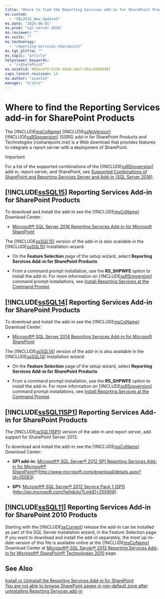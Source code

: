 ```yaml
---
title: "Where to find the Reporting Services add-in for SharePoint Products | Microsoft Docs"
ms.custom: 
  - "SQL2016_New_Updated"
ms.date: "2016-06-01"
ms.prod: "sql-server-2016"
ms.reviewer: ""
ms.suite: ""
ms.technology: 
  - "reporting-services-sharepoint"
ms.tgt_pltfrm: ""
ms.topic: "article"
helpviewer_keywords: 
  - "rsSharePoint"
ms.assetid: 069ac476-6336-44a9-a0e7-db1c4888948f
caps.latest.revision: 14
ms.author: "asaxton"
manager: "erikre"
---
```

# Where to find the Reporting Services add-in for SharePoint Products
  The [!INCLUDE[msCoName](../../../a9notintoc/includes/msconame-md.md)] [!INCLUDE[ssNoVersion](../../../a9notintoc/includes/ssnoversion-md.md)] [!INCLUDE[ssRSnoversion](../../../a9notintoc/includes/ssrsnoversion-md.md)] (SSRS) add-in for SharePoint Products and Technologies (rssharepoint.msi) is a Web download that provides features to integrate a report server with a deployment of SharePoint.  
  
> [!IMPORTANT]  
>  For a list of the supported combinations of the [!INCLUDE[ssRSnoversion](../../../a9notintoc/includes/ssrsnoversion-md.md)] add-in, report server, and SharePoint, see [Supported Combinations of SharePoint and Reporting Services Server and Add-in &#40;SQL Server 2016&#41;](../../../reporting-services/install/windows/dc6a3372-db26-43f0-b7aa-f725acc635c2.md).  
  
##  <a name="bkmk_sql16"></a> [!INCLUDE[ssSQL15](../../../a9notintoc/includes/sssql15-md.md)] Reporting Services Add-in for SharePoint Products  
 To download and install the add-in see the [!INCLUDE[msCoName](../../../a9notintoc/includes/msconame-md.md)] Download Center:  
  
-   [Microsoft® SQL Server 2016 Reporting Services Add-in for Microsoft SharePoint](https://www.microsoft.com/download/details.aspx?id=52682)  
  
 The [!INCLUDE[ssSQL15](../../../a9notintoc/includes/sssql15-md.md)] version of the add-in is also available in the [!INCLUDE[ssSQL15](../../../a9notintoc/includes/sssql15-md.md)] Installation wizard:  
  
-   On the **Feature Selection** page of the setup wizard, select **Reporting Services Add-in for SharePoint Products**  
  
-   From a command prompt installation, use the **RS_SHPWFE** option to install the add-in. For more information on [!INCLUDE[ssRSnoversion](../../../a9notintoc/includes/ssrsnoversion-md.md)] command prompt installations, see [Install Reporting Services at the Command Prompt](../../../reporting-services/install/windows/install-reporting-services-at-the-command-prompt.md).  
  
##  <a name="bkmk_sql14"></a> [!INCLUDE[ssSQL14](../../../a9notintoc/includes/sssql14-md.md)] Reporting Services Add-in for SharePoint Products  
 To download and install the add-in see the [!INCLUDE[msCoName](../../../a9notintoc/includes/msconame-md.md)] Download Center:  
  
-   [Microsoft® SQL Server 2014 Reporting Services Add-in for Microsoft SharePoint](http://go.microsoft.com/fwlink/?LinkID=324852)  
  
 The [!INCLUDE[ssSQL14](../../../a9notintoc/includes/sssql14-md.md)] version of the add-in is also available in the [!INCLUDE[ssSQL14](../../../a9notintoc/includes/sssql14-md.md)] Installation wizard:  
  
-   On the **Feature Selection** page of the setup wizard, select **Reporting Services Add-in for SharePoint Products**  
  
-   From a command prompt installation, use the **RS_SHPWFE** option to install the add-in. For more information on [!INCLUDE[ssRSnoversion](../../../a9notintoc/includes/ssrsnoversion-md.md)] command prompt installations, see [Install Reporting Services at the Command Prompt](../../../reporting-services/install/windows/install-reporting-services-at-the-command-prompt.md).  
  
##  <a name="bkmk_sql11sp1"></a> [!INCLUDE[ssSQL11SP1](../../../analysis-services/instances/install/windows/includes/sssql11sp1-md.md)] Reporting Services Add-in for SharePoint Products  
 The [!INCLUDE[ssSQL11SP1](../../../analysis-services/instances/install/windows/includes/sssql11sp1-md.md)] version of the add-in and report server, add support for SharePoint Server 2013.  
  
 To download and install the add-in see the [!INCLUDE[msCoName](../../../a9notintoc/includes/msconame-md.md)] Download Center:  
  
-   **SP1 add-in:**  [Microsoft® SQL Server® 2012 SP1 Reporting Services Add-in for Microsoft® SharePoint®](http://www.microsoft.com/download/details.aspx?id=35583)(http://www.microsoft.com/download/details.aspx?id=35583).  
  
-   **SP1:**  [Microsoft® SQL Server® 2012 Service Pack 1 (SP1)](http://go.microsoft.com/fwlink/p/?LinkID=255906) (http://go.microsoft.com/fwlink/p/?LinkID=255906).  
  
##  <a name="bkmk_sql11"></a> [!INCLUDE[ssSQL11](../../../a9notintoc/includes/sssql11-md.md)] Reporting Services Add-in for SharePoint 2010 Products  
 Starting with the [!INCLUDE[ssCurrent](../../../a9notintoc/includes/sscurrent-md.md)] release the add-in can be installed as part of the SQL Server Installation wizard, in the Feature Selection page. If you want to download and install the add-in separately, the most up-to-date version of this file is available online at the [!INCLUDE[msCoName](../../../a9notintoc/includes/msconame-md.md)] Download Center at [Microsoft® SQL Server® 2012 Reporting Services Add-in for Microsoft® SharePoint® Technologies 2010](http://go.microsoft.com/fwlink/?LinkID=207242) page.   
  
## See Also  
 [Install or Uninstall the Reporting Services Add-in for SharePoint](../../../reporting-services/install/windows/install-or-uninstall-the-reporting-services-add-in-for-sharepoint.md)   
 [You are not able to browse SharePoint pages in non-default zone after uninstalling Reporting Services add-in](http://support.microsoft.com/kb/2009212)  
  
  